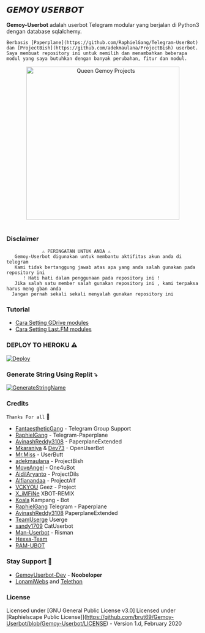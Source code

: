 ## 𝙂𝙀𝙈𝙊𝙔 𝙐𝙎𝙀𝙍𝘽𝙊𝙏

**Gemoy-Userbot** adalah userbot Telegram modular yang berjalan di Python3 dengan database sqlalchemy.

```
Berbasis [Paperplane](https://github.com/RaphielGang/Telegram-UserBot) dan [ProjectBish](https://github.com/adekmaulana/ProjectBish) userbot.
Saya membuat repository ini untuk memilih dan menambahkan beberapa modul yang saya butuhkan dengan banyak perubahan, fitur dan modul.
```


<p align="center">
   <a href="https://github.com/brut69/Gemoy-Userbot"><img src="https://telegra.ph/file/6f95912d305ad85457f39.jpg" alt="Queen Gemoy Projects" width=400px></a>
   <br>
   <br>
</p>

### **Disclaimer**
```
             ⚠️ PERINGATAN UNTUK ANDA ⚠️ ️
   Gemoy-Userbot digunakan untuk membantu aktifitas akun anda di telegram
   Kami tidak bertanggung jawab atas apa yang anda salah gunakan pada repository ini
      ! Hati hati dalam penggunaan pada repository ini !
   Jika salah satu member salah gunakan repository ini , kami terpaksa harus meng gban anda 
  Jangan pernah sekali sekali menyalah gunakan repository ini
```


### **Tutorial**

- [Cara Setting GDrive modules](https://telegra.ph/How-To-Setup-Google-Drive-04-03)
- [Cara Setting Last.FM modules](https://telegra.ph/How-to-set-up-LastFM-module-for-Paperplane-userbot-11-02)


### **DEPLOY TO HEROKU** ⚠️
[![Deploy](https://www.herokucdn.com/deploy/button.svg)](https://heroku.com/deploy?template=https://github.com/brut69/Gemoy-Userbot.git)

### **Generate String Using Replit** ⤵️
[![GenerateStringName](https://img.shields.io/badge/repl.it-QueenGemoyUserbot-magentablue)](https://repl.it/@brut69/getStringName)


### **Credits**

`Thanks For all` 🥰

*   [FantaestheticGang](https://t.me/fantaestheticgang) - Telegram Group Support
*   [RaphielGang](https://github.com/RaphielGang) - Telegram-Paperplane
*   [AvinashReddy3108](https://github.com/AvinashReddy3108) - PaperplaneExtended
*   [Mkaraniya](https://github.com/mkaraniya) & [Dev73](https://github.com/Devp73) - OpenUserBot
*   [Mr.Miss](https://github.com/keselekpermen69) - UserButt
*   [adekmaulana](https://github.com/adekmaulana) - ProjectBish
*   [MoveAngel](https://github.com/MoveAngel) - One4uBot
*   [AidilAryanto](https://github.com/aidilaryanto) - ProjectDils 
*   [Alfianandaa](https://github.com/alfianandaa/ProjectAlf) - ProjectAlf
*   [VCKYOU](https://github.com/Vckyou/Geez-Project)    Geez - Project
*   [X_iMFiNe](https://github.com/ximfine/xBot-Remix)    XBOT-REMIX
*   [Koala](https://github.com/ManusiaRakitan/Kampang-Bot)    Kampang - Bot
*   [RaphielGang](https://github.com/RaphielGang)    Telegram - Paperplane
*   [AvinashReddy3108](https://github.com/AvinashReddy3108)    PaperplaneExtended
*   [TeamUserge](https://github.com/UsergeTeam/Userge)    Userge
*   [sandy1709](https://github.com/sandy1709/catuserbot)    CatUserbot
*   [Man-Userbot](https://github.com/mrismanaziz/Man-Userbot) -  Risman
*   [Hexxa-Team](https://github.com/Hexxa-Team/Hexxa-Userbot)
*   [RAM-UBOT](https://github.com/ramadhani892/RAM-UBOT)



### **Stay Support** 🚀
*   [GemoyUserbot-Dev](https://t.me/dunoottagme) - **Noobeloper**
*   [LonamiWebs](https://github.com/LonamiWebs/) and [Telethon](https://github.com/LonamiWebs/Telethon)


### **License**
Licensed under [GNU General Public License v3.0]
Licensed under [Raphielscape Public License]](https://github.com/brut69/Gemoy-Userbot/blob/Gemoy-Userbot/LICENSE) - Version 1.d, February 2020

